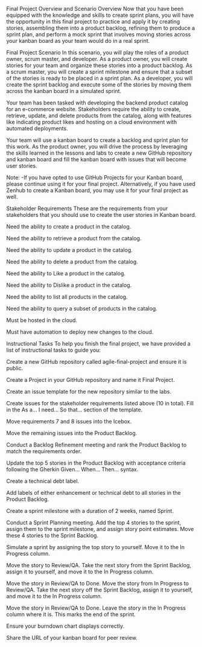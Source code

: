 Final Project Overview and Scenario
Overview
Now that you have been equipped with the knowledge and skills to create sprint plans, you will have the opportunity in this final project to practice and apply it by creating stories, assembling them into a product backlog, refining them to produce a sprint plan, and perform a mock sprint that involves moving stories across your kanban board as your team would do in a real sprint.

Final Project Scenario
In this scenario, you will play the roles of a product owner, scrum master, and developer. As a product owner, you will create stories for your team and organize these stories into a product backlog. As a scrum master, you will create a sprint milestone and ensure that a subset of the stories is ready to be placed in a sprint plan. As a developer, you will create the sprint backlog and execute some of the stories by moving them across the kanban board in a simulated sprint.

Your team has been tasked with developing the backend product catalog for an e-commerce website. Stakeholders require the ability to create, retrieve, update, and delete products from the catalog, along with features like indicating product likes and hosting on a cloud environment with automated deployments.

Your team will use a kanban board to create a backlog and sprint plan for this work. As the product owner, you will drive the process by leveraging the skills learned in the lessons and labs to create a new GitHub repository and kanban board and fill the kanban board with issues that will become user stories.

Note:
-If you have opted to use GitHub Projects for your Kanban board, please continue using it for your final project. Alternatively, if you have used Zenhub to create a Kanban board, you may use it for your final project as well.

Stakeholder Requirements
These are the requirements from your stakeholders that you should use to create the user stories in Kanban board.

Need the ability to create a product in the catalog.

Need the ability to retrieve a product from the catalog.

Need the ability to update a product in the catalog.

Need the ability to delete a product from the catalog.

Need the ability to Like a product in the catalog.

Need the ability to Dislike a product in the catalog.

Need the ability to list all products in the catalog.

Need the ability to query a subset of products in the catalog.

Must be hosted in the cloud.

Must have automation to deploy new changes to the cloud.

Instructional Tasks
To help you finish the final project, we have provided a list of instructional tasks to guide you:

Create a new GitHub repository called agile-final-project and ensure it is public.

Create a Project in your GitHub repository and name it Final Project.

Create an issue template for the new repository similar to the labs.

Create issues for the stakeholder requirements listed above (10 in total). Fill in the As a… I need… So that… section of the template.

Move requirements 7 and 8 issues into the Icebox.

Move the remaining issues into the Product Backlog.

Conduct a Backlog Refinement meeting and rank the Product Backlog to match the requirements order.

Update the top 5 stories in the Product Backlog with acceptance criteria following the Gherkin Given… When… Then… syntax.

Create a technical debt label.

Add labels of either enhancement or technical debt to all stories in the Product Backlog.

Create a sprint milestone with a duration of 2 weeks, named Sprint.

Conduct a Sprint Planning meeting. Add the top 4 stories to the sprint, assign them to the sprint milestone, and assign story point estimates. Move these 4 stories to the Sprint Backlog.

Simulate a sprint by assigning the top story to yourself. Move it to the In Progress column.

Move the story to Review/QA. Take the next story from the Sprint Backlog, assign it to yourself, and move it to the In Progress column.

Move the story in Review/QA to Done. Move the story from In Progress to Review/QA. Take the next story off the Sprint Backlog, assign it to yourself, and move it to the In Progress column.

Move the story in Review/QA to Done. Leave the story in the In Progress column where it is. This marks the end of the sprint.

Ensure your burndown chart displays correctly.

Share the URL of your kanban board for peer review.

